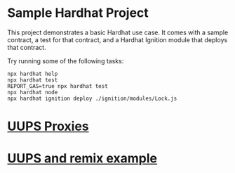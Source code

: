 # Sample Hardhat Project

This project demonstrates a basic Hardhat use case. It comes with a sample contract, a test for that contract, and a Hardhat Ignition module that deploys that contract.

Try running some of the following tasks:

```shell
npx hardhat help
npx hardhat test
REPORT_GAS=true npx hardhat test
npx hardhat node
npx hardhat ignition deploy ./ignition/modules/Lock.js
```

# [UUPS Proxies](https://forum.openzeppelin.com/t/uups-proxies-tutorial-solidity-javascript/7786)
# [UUPS and remix example](https://medium.com/@pearliboy1/how-to-implement-an-upgradeable-smart-contract-with-uups-242c57f671ee)